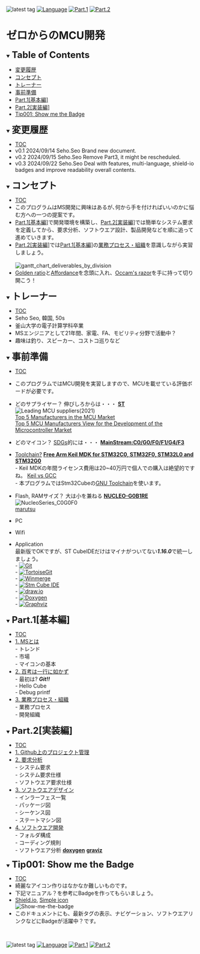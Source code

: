 ![latest tag](https://img.shields.io/github/v/tag/gtuja/CSC_MS.svg?color=brightgreen)
[![Language](https://img.shields.io/badge/%E8%A8%80%E8%AA%9E-English-brightgreen)](https://github.com/gtuja/CSC_MS/blob/main/README_en.md)
[![Part.1](https://img.shields.io/badge/Part.1-%E5%9F%BA%E6%9C%AC%E7%B7%A8-brightgreen
)](https://github.com/gtuja/CSC_MS/blob/main/Part1/1.What%20is%20MS.md) [![Part.2](https://img.shields.io/badge/Part.2-%E5%AE%9F%E8%A3%85%E5%A4%89-brightgreen
)](https://github.com/gtuja/CSC_MS/blob/main/Part2/1.WorFlowOnGithub.md)

# ゼロからのMCU開発

<div id="toc"></div>
<details open>
<summary><font size="5"><b>Table of Contents</b></font></summary>

- [変更履歴](#history)
- [コンセプト](#Concept)
- [トレーナー](#Trainer)
- [事前準備](#Preparation)
- [Part.1[基本編]](#Part1_Basic)
- [Part.2[実装編]](#Part2_Implementation)
- [Tip001: Show me the Badge](#Tip001)

</details>

<div id="history"></div>
<details open>
<summary><font size="5"><b>変更履歴</b></font></summary> 

- [TOC](#toc)<br>
- v0.1 2024/09/14 Seho.Seo Brand new document.
- v0.2 2024/09/15 Seho.Seo Remove Part3, it might be rescheduled.
- v0.3 2024/09/22 Seho.Seo Deal with features, multi-language, shield-io badges and improve readability overall contents.

</details>

<div id="Concept"></div>
<details open>
<summary><font size="5"><b>コンセプト</b></font></summary>

- [TOC](#toc)<br>
- このプログラムはMS開発に興味はあるが､何から手を付ければいいのかに悩む方への一つの提案です。
- [Part.1[基本編]](Part1_Basic)で開発環境を構築し、[Part.2[実装編]](#Part2_実装編)では簡単なシステム要求を定義してから、要求分析、ソフトウエア設計、製品開発などを順に追って進めていきます。
- [Part.2[実装編]](#Part2_実装編)では[Part.1[基本編]](#Part1_Basic)の[業務プロセス・組織](https://github.com/gtuja/CSC_MS/blob/main/Part1/3.ProcessAndOrganization.md)を意識しながら実習しましょう。<br><br>
![gantt_chart_deliverables_by_division](https://github.com/gtuja/CSC_MS/blob/main/Resources/README/gantt_chart_deliverables_by_division.png)
- [Golden ratio](https://en.m.wikipedia.org/wiki/Golden_ratio)と[Affordance](https://en.m.wikipedia.org/wiki/Affordance)を念頭に入れ、[Occam's razor](https://en.m.wikipedia.org/wiki/Occam%27s_razor)を手に持って切り開こう！

</details>

<div id="Trainer"></div>
<details open>
<summary><font size="5"><b>トレーナー</b></font></summary>

- [TOC](#toc)<br>
- Seho Seo, 韓国, 50s
- 釜山大学の電子計算学科卒業
- MSエンジニアとして21年間、家電、FA、モビリティ分野で活動中？
- 趣味は釣り、スピーカー、コストコ巡りなど

</details>

<div id="Preparation"></div>
<details open>
<summary><font size="5"><b>事前準備</b></font></summary>

- [TOC](#toc)<br>
- このプログラムではMCU開発を実習しますので、MCUを載せている評価ボードが必要です。
- どのサプライヤー？ 伸びしろからは・・・ **[ST](https://www.st.com/content/st_com/en.html)**<br>
![Leading MCU suppliers(2021)](https://github.com/gtuja/CSC_MS/blob/main/Resources/README/Leading_MCU_Suppliers_2020_22021.png)<br>
[Top 5 Manufacturers in the MCU Market](https://www.onerivertronics.com/a/43018.html)<br>
[Top 5 MCU Manufacturers View for the Development of the Microcontroller Market](https://www.hardfindelec.com/a/76030.html)
- どのマイコン？ [SDGs](https://en.wikipedia.org/wiki/Sustainable_Development_Goals)的には・・・ **[MainStream:C0/G0/F0/F1/G4/F3](https://www.st.com/en/microcontrollers-microprocessors/stm32-32-bit-arm-cortex-mcus.html)**<br>

- [Toolchain?](https://en.wikipedia.org/wiki/Toolchain) **[Free Arm Keil MDK for STM32C0, STM32F0, STM32L0 and STM32G0](https://www.st.com/ja/partner-products-and-services/free-arm-keil-mdk-for-stm32c0-stm32f0-stm32l0-and-stm32g0.html)**<br>
\- Keil MDKの年間ライセンス費用は20~40万円で個人での購入は絶望的ですね。 [Keil vs GCC](https://stackoverflow.com/questions/1226401/keil-vs-gcc-for-arm7)<br>
\- 本プログラムではStm32Cubeの[GNU Toolchain](https://en.wikipedia.org/wiki/GNU_toolchain)を使います。<br>

- Flash, RAMサイズ？ 大は小を兼ねる **[NUCLEO-G0B1RE](https://www.st.com/ja/evaluation-tools/nucleo-g0b1re.html)**<br>
![NucleoSeries_C0G0F0](https://github.com/gtuja/CSC_MS/blob/main/Resources/README/NucleoSeries_C0G0F0.png)<br>
[marutsu](https://www.marutsu.co.jp/pc/i/40719714/)

- PC<br>
- Wifi<br>
- Application<br>
最新版でOKですが、ST CubeIDEだけはマイナがついてない***1.16.0***で統一しましょう。<br>
\- [![Git](https://img.shields.io/badge/Git-brightgreen?style=flat&logo=Git&logoColor=%23F05032&labelColor=white)](https://git-scm.com/)<br>
\- [![TortoiseGit](https://img.shields.io/badge/TortoiseGit-brightgreen?style=flat)](https://tortoisegit.org/)<br>
\- [![Winmerge](https://img.shields.io/badge/Winmerge-brightgreen?style=flat)](https://winmerge.org/)<br>
\- [![Stm Cube IDE](https://img.shields.io/badge/CubeIDE-brightgreen?style=flat&logo=stmicroelectronics&logoColor=%2303234B&labelColor=white)](https://www.st.com/en/development-tools/stm32cubeide.html)<br>
\- [![draw.io](https://img.shields.io/badge/Drawio-brightgreen?style=flat&logo=diagramsdotnet&logoColor=%23F08705&labelColor=white)](https://app.diagrams.net/)<br>
\- [![Doxygen](https://img.shields.io/badge/Doxygen-brightgreen?style=flat)](https://www.doxygen.nl/)<br>
\- [![Graphviz](https://img.shields.io/badge/Graphviz-brightgreen?style=flat)](https://graphviz.org/)<br>

</details>

<div id="Part1_Basic"></div>
<details open>
<summary><font size="5"><b>Part.1[基本編]</b></font></summary>

- [TOC](#toc)<br>
- [1. MSとは](https://github.com/gtuja/CSC_MS/blob/main/Part1/1.What%20is%20MS.md)<br>
\- トレンド<br>
\- 市場<br>
\- マイコンの基本<br>
- [2. 百考は一行に如かず](https://github.com/gtuja/CSC_MS/blob/main/Part1/2.Hello%20MCU.md)<br>
\- 最初は? ***Git!!***<br>
\- Hello Cube<br>
\- Debug printf<br>
- [3. 業務プロセス・組織](https://github.com/gtuja/CSC_MS/blob/main/Part1/3.ProcessAndOrganization.md)<br>
\- 業務プロセス<br>
\- 開発組織<br>

</details>

<div id="Part2_Implementation"></div>
<details open>
<summary><font size="5"><b>Part.2[実装編]</b></font></summary>

- [TOC](#toc)<br>
- [1. Github上のプロジェクト管理](https://github.com/gtuja/CSC_MS/blob/main/Part2/1.WorFlowOnGithub.md)
- [2. 要求分析](https://github.com/gtuja/CSC_MS/blob/main/Part2/2.RequirementAnalysis.md)<br>
\- システム要求<br>
\- システム要求仕様<br>
\- ソフトウエア要求仕様<br>
- [3. ソフトウエアデザイン](https://github.com/gtuja/CSC_MS/blob/main/Part2/3.SoftwareDesign.md)<br>
\- インラーフェス一覧<br>
\- パッケージ図<br>
\- シーケンス図<br>
\- ステートマシン図<br>
- [4. ソフトウエア開発](https://github.com/gtuja/CSC_MS/blob/main/Part2/4.SoftwareImplementation.md)<br>
\- フォルダ構成<br>
\- コーディング規則<br>
\- ソフトウエア分析 **[doxygen](https://www.doxygen.nl/)** **[graviz](https://graphviz.org/)**<br>
 
</details>

<div id="Tip001"></div>
<details open>
<summary><font size="5"><b>Tip001: Show me the Badge</b></font></summary>

- [TOC](#toc)<br>
- 綺麗なアイコン作りはなかなか難しいものです。
- 下記マニュアル？を参考にBadgeを作ってもらいましょう。
- [Shield.io](https://shields.io), [Simple icon](https://simpleicons.org/)<br>
![Show-me-the-badge](https://github.com/gtuja/CSC_MS/blob/main/Resources/Tips/tip001_001_shields_io_static_badge.png)<br>
- このドキュメントにも、最新タグの表示、ナビゲーション、ソフトウエアリンクなどにBadgeが活躍中？です。

</details>
<br>

![latest tag](https://img.shields.io/github/v/tag/gtuja/CSC_MS.svg?color=brightgreen)
[![Language](https://img.shields.io/badge/%E8%A8%80%E8%AA%9E-English-brightgreen)](https://github.com/gtuja/CSC_MS/blob/main/README_en.md)
[![Part.1](https://img.shields.io/badge/Part.1-%E5%9F%BA%E6%9C%AC%E7%B7%A8-brightgreen
)](https://github.com/gtuja/CSC_MS/blob/main/Part1/1.What%20is%20MS.md) [![Part.2](https://img.shields.io/badge/Part.2-%E5%AE%9F%E8%A3%85%E5%A4%89-brightgreen
)](https://github.com/gtuja/CSC_MS/blob/main/Part2/1.WorFlowOnGithub.md)

